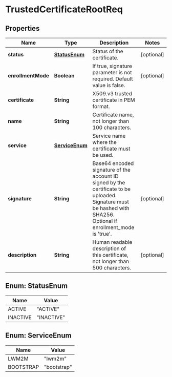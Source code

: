 
# TrustedCertificateRootReq

## Properties
Name | Type | Description | Notes
------------ | ------------- | ------------- | -------------
**status** | [**StatusEnum**](#StatusEnum) | Status of the certificate. |  [optional]
**enrollmentMode** | **Boolean** | If true, signature parameter is not required. Default value is false. |  [optional]
**certificate** | **String** | X509.v3 trusted certificate in PEM format. | 
**name** | **String** | Certificate name, not longer than 100 characters. | 
**service** | [**ServiceEnum**](#ServiceEnum) | Service name where the certificate must be used. | 
**signature** | **String** | Base64 encoded signature of the account ID signed by the certificate to be uploaded. Signature must be hashed with SHA256. Optional if enrollment_mode is &#39;true&#39;. |  [optional]
**description** | **String** | Human readable description of this certificate, not longer than 500 characters. |  [optional]


<a name="StatusEnum"></a>
## Enum: StatusEnum
Name | Value
---- | -----
ACTIVE | &quot;ACTIVE&quot;
INACTIVE | &quot;INACTIVE&quot;


<a name="ServiceEnum"></a>
## Enum: ServiceEnum
Name | Value
---- | -----
LWM2M | &quot;lwm2m&quot;
BOOTSTRAP | &quot;bootstrap&quot;



